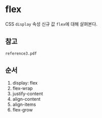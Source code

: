 # flex
CSS `display` 속성 신규 값 `flex`에 대해 살펴본다.

## 참고
`reference3.pdf`

## 순서
1. display: flex 
2. flex-wrap
3. justify-content
4. align-content
5. align-items
6. flex-grow